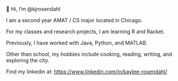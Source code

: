 👋 Hi, I’m @kjrosendahl

I am a second year AMAT / CS major located in Chicago. 

For my classes and research projects, I am learning R and Racket.

Previously, I have worked with Java, Python, and MATLAB. 

Other than school, my hobbies include cooking, reading, writing, and exploring the city. 

Find my linkedin at: https://www.linkedin.com/in/kaylee-rosendahl/ 
